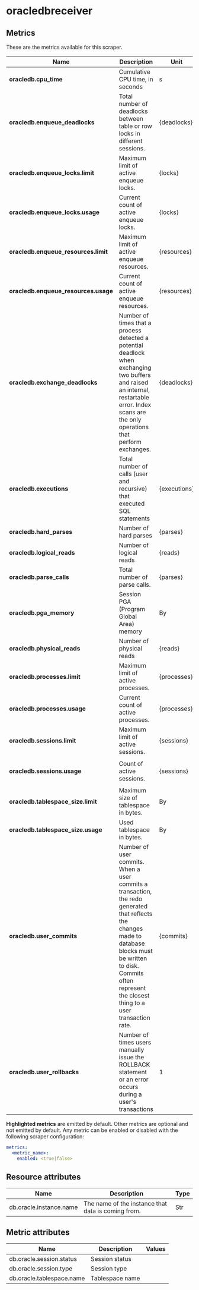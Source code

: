 [comment]: <> (Code generated by mdatagen. DO NOT EDIT.)

# oracledbreceiver

## Metrics

These are the metrics available for this scraper.

| Name | Description | Unit | Type | Attributes |
| ---- | ----------- | ---- | ---- | ---------- |
| **oracledb.cpu_time** | Cumulative CPU time, in seconds | s | Sum(Double) | <ul> </ul> |
| **oracledb.enqueue_deadlocks** | Total number of deadlocks between table or row locks in different sessions. | {deadlocks} | Sum(Int) | <ul> </ul> |
| **oracledb.enqueue_locks.limit** | Maximum limit of active enqueue locks. | {locks} | Gauge(Int) | <ul> </ul> |
| **oracledb.enqueue_locks.usage** | Current count of active enqueue locks. | {locks} | Gauge(Int) | <ul> </ul> |
| **oracledb.enqueue_resources.limit** | Maximum limit of active enqueue resources. | {resources} | Gauge(Int) | <ul> </ul> |
| **oracledb.enqueue_resources.usage** | Current count of active enqueue resources. | {resources} | Gauge(Int) | <ul> </ul> |
| **oracledb.exchange_deadlocks** | Number of times that a process detected a potential deadlock when exchanging two buffers and raised an internal, restartable error. Index scans are the only operations that perform exchanges. | {deadlocks} | Sum(Int) | <ul> </ul> |
| **oracledb.executions** | Total number of calls (user and recursive) that executed SQL statements | {executions} | Sum(Int) | <ul> </ul> |
| **oracledb.hard_parses** | Number of hard parses | {parses} | Sum(Int) | <ul> </ul> |
| **oracledb.logical_reads** | Number of logical reads | {reads} | Sum(Int) | <ul> </ul> |
| **oracledb.parse_calls** | Total number of parse calls. | {parses} | Sum(Int) | <ul> </ul> |
| **oracledb.pga_memory** | Session PGA (Program Global Area) memory | By | Sum(Int) | <ul> </ul> |
| **oracledb.physical_reads** | Number of physical reads | {reads} | Sum(Int) | <ul> </ul> |
| **oracledb.processes.limit** | Maximum limit of active processes. | {processes} | Gauge(Int) | <ul> </ul> |
| **oracledb.processes.usage** | Current count of active processes. | {processes} | Gauge(Int) | <ul> </ul> |
| **oracledb.sessions.limit** | Maximum limit of active sessions. | {sessions} | Gauge(Int) | <ul> </ul> |
| **oracledb.sessions.usage** | Count of active sessions. | {sessions} | Gauge(Int) | <ul> <li>db.oracle.session.type</li> <li>db.oracle.session.status</li> </ul> |
| **oracledb.tablespace_size.limit** | Maximum size of tablespace in bytes. | By | Gauge(Int) | <ul> <li>db.oracle.tablespace.name</li> </ul> |
| **oracledb.tablespace_size.usage** | Used tablespace in bytes. | By | Gauge(Int) | <ul> <li>db.oracle.tablespace.name</li> </ul> |
| **oracledb.user_commits** | Number of user commits. When a user commits a transaction, the redo generated that reflects the changes made to database blocks must be written to disk. Commits often represent the closest thing to a user transaction rate. | {commits} | Sum(Int) | <ul> </ul> |
| **oracledb.user_rollbacks** | Number of times users manually issue the ROLLBACK statement or an error occurs during a user's transactions | 1 | Sum(Int) | <ul> </ul> |

**Highlighted metrics** are emitted by default. Other metrics are optional and not emitted by default.
Any metric can be enabled or disabled with the following scraper configuration:

```yaml
metrics:
  <metric_name>:
    enabled: <true|false>
```

## Resource attributes

| Name | Description | Type |
| ---- | ----------- | ---- |
| db.oracle.instance.name | The name of the instance that data is coming from. | Str |

## Metric attributes

| Name | Description | Values |
| ---- | ----------- | ------ |
| db.oracle.session.status | Session status |  |
| db.oracle.session.type | Session type |  |
| db.oracle.tablespace.name | Tablespace name |  |
